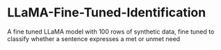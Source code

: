 # LLaMA-Fine-Tuned-Identification
A fine tuned LLaMA model with 100 rows of synthetic data, fine tuned to classify whether a sentence expresses a met or unmet need
